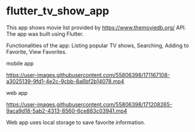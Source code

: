 # flutter_tv_show_app
 This app shows movie list provided by https://www.themoviedb.org/ API.
 The app was built using Flutter.
 
 Functionalities of the app: Listing popular TV shows, Searching, Adding to Favorite, View Favorites.

mobile app

https://user-images.githubusercontent.com/55806398/171167108-a3025139-9fd1-4e2c-9cbb-8a6bf2b14078.mp4

web app




https://user-images.githubusercontent.com/55806398/171208265-9aca9d18-5ab2-4313-8560-6ce883c03941.mp4


Web app uses local storage to save favorite information.

